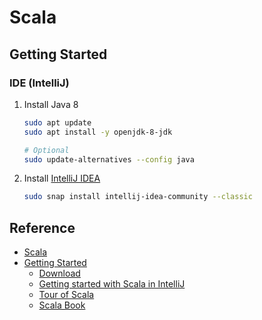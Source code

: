 # Scala #

## Getting Started ##

### IDE (IntelliJ) ###

1. Install Java 8

   ```bash
   sudo apt update
   sudo apt install -y openjdk-8-jdk

   # Optional
   sudo update-alternatives --config java
   ```

1. Install [IntelliJ IDEA](https://www.jetbrains.com/idea/download/)

   ```bash
   sudo snap install intellij-idea-community --classic
   ```


## Reference ##

* [Scala](https://www.scala-lang.org/)
* [Getting Started](https://docs.scala-lang.org/getting-started/index.html)
    + [Download](https://www.scala-lang.org/download/)
    + [Getting started with Scala in IntelliJ](https://docs.scala-lang.org/getting-started/intellij-track/getting-started-with-scala-in-intellij.html)
    + [Tour of Scala](https://docs.scala-lang.org/tour/tour-of-scala.html)
    + [Scala Book](https://docs.scala-lang.org/overviews/scala-book/introduction.html)
